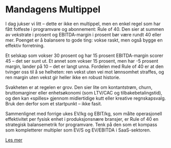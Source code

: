 # Mandagens Multippel

I dag jukser vi litt – dette er ikke en multippel, men en enkel regel som har fått fotfeste i programvare og abonnement: Rule of 40. Den sier at summen av vekstrate i prosent og EBITDA-margin i prosent bør være rundt 40 eller mer. Poenget er å balansere to gode ting: vokse raskt, men også bygge en effektiv forretning.

Et selskap som vokser 30 prosent og har 15 prosent EBITDA-margin scorer 45 – det ser sunt ut. Et annet som vokser 15 prosent, men har -5 prosent margin, lander på 10 – det er langt unna. Fordelen med Rule of 40 er at den tvinger oss til å se helheten: ren vekst uten vei mot lønnsomhet straffes, og ren margin uten vekst gir heller ikke en robust historie.

Svakheten er at regelen er grov. Den sier lite om kontantstrøm, churn, bruttomarginer eller enhetsøkonomi (som LTV/CAC og tilbakebetalingstid), og den kan «spilles» gjennom midlertidige kutt eller kreative regnskapsvalg. Bruk den derfor som et startpunkt – ikke fasit.

Sammenlignet med forrige ukes EV/kg og EBIT/kg, som målte operasjonell effektivitet per fysisk enhet i produksjonsnære bransjer, er Rule of 40 en strategisk balansemetrik for programvare. Tenk på den som et kompass som kompletterer multipler som EV/S og EV/EBITDA i SaaS-sektoren.

[Les mer](https://corporatefinanceinstitute.com/resources/valuation/rule-of-40/)
